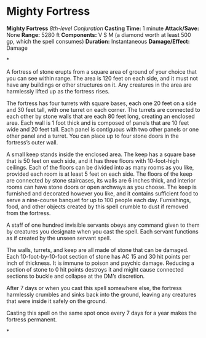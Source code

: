 # Mighty Fortress

**Mighty Fortress**
_8th-level Conjuration_
**Casting Time:** 1 minute
**Attack/Save:** None
**Range:** 5280 ft
**Components:** V S M (a diamond worth at least 500 gp, which the spell consumes)
**Duration:** Instantaneous
**Damage/Effect:** Damage

*<p class="Core-Styles_Core-Body">A fortress of stone erupts from a square area of ground of your choice that you can see within range. The area is 120 feet on each side, and it must not have any buildings or other structures on it. Any creatures in the area are harmlessly lifted up as the fortress rises.</p>
<p class="Core-Styles_Core-Body">The fortress has four turrets with square bases, each one 20 feet on a side and 30 feet tall, with one turret on each corner. The turrets are connected to each other by stone walls that are each 80 feet long, creating an enclosed area. Each wall is 1 foot thick and is composed of panels that are 10 feet wide and 20 feet tall. Each panel is contiguous with two other panels or one other panel and a turret. You can place up to four stone doors in the fortress’s outer wall.</p>
<p class="Core-Styles_Core-Body">A small keep stands inside the enclosed area. The keep has a square base that is 50 feet on each side, and it has three floors with 10-foot-high ceilings. Each of the floors can be divided into as many rooms as you like, provided each room is at least 5 feet on each side. The floors of the keep are connected by stone staircases, its walls are 6 inches thick, and interior rooms can have stone doors or open archways as you choose. The keep is furnished and decorated however you like, and it contains sufficient food to serve a nine-course banquet for up to 100 people each day. Furnishings, food, and other objects created by this spell crumble to dust if removed from the fortress.</p>
<p class="Core-Styles_Core-Body">A staff of one hundred invisible servants obeys any command given to them by creatures you designate when you cast the spell. Each servant functions as if created by the <span class="Serif-Character-Style_Italic-Serif">unseen serv</span><span class="Serif-Character-Style_Italic-Serif">ant </span>spell.</p>
<p class="Core-Styles_Core-Body">The walls, turrets, and keep are all made of stone that can be damaged. Each 10-foot-by-10-foot section of stone has AC 15 and 30 hit points per inch of thickness. It is immune to poison and psychic damage. Reducing a section of stone to 0 hit points destroys it and might cause connected sections to buckle and collapse at the DM’s discretion.</p>
<p class="Core-Styles_Core-Body">After 7 days or when you cast this spell somewhere else, the fortress harmlessly crumbles and sinks back into the ground, leaving any creatures that were inside it safely on the ground.</p>
<p class="Core-Styles_Core-Body">Casting this spell on the same spot once every 7 days for a year makes the fortress permanent.</p>*